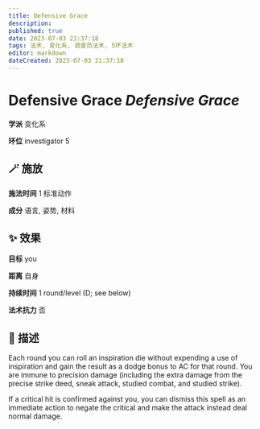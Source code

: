 ```yaml
---
title: Defensive Grace
description: 
published: true
date: 2023-07-03 21:37:18
tags: 法术, 变化系, 调查员法术, 5环法术
editor: markdown
dateCreated: 2023-07-03 21:37:18
---
```


# **Defensive Grace** *Defensive Grace*

**学派** 变化系 

**环位** investigator 5

## 🪄 施放

**施法时间** 1 标准动作

**成分** 语言, 姿势, 材料

## ✨ 效果 

**目标** you 

**距离** 自身  

**持续时间** 1 round/level (D; see below) 

**法术抗力** 否

## 📖 描述

Each round you can roll an inspiration die without expending a use of inspiration and gain the result as a dodge bonus to AC for that round. You are immune to precision damage (including the extra damage from the precise strike deed, sneak attack, studied combat, and studied strike).

 If a critical hit is confirmed against you, you can dismiss this spell as an immediate action to negate the critical and make the attack instead deal normal damage.
    